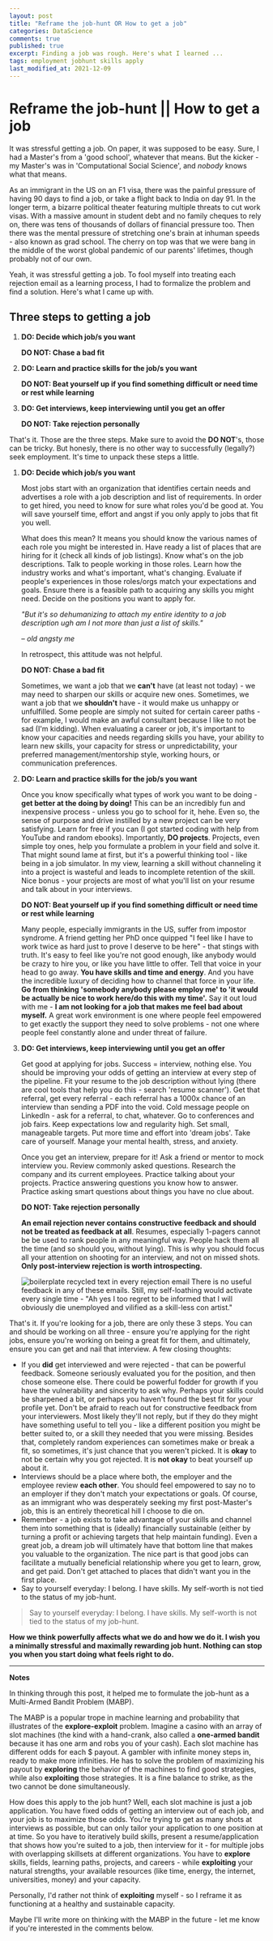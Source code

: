 ```yaml
---
layout: post
title: "Reframe the job-hunt OR How to get a job"
categories: DataScience
comments: true
published: true
excerpt: Finding a job was rough. Here's what I learned ...
tags: employment jobhunt skills apply
last_modified_at: 2021-12-09
---
```


# Reframe the job-hunt || How to get a job

It was stressful getting a job. On paper, it was supposed to be easy. Sure, I had a Master's from a 'good school', whatever that means. But the kicker - my Master's was in 'Computational Social Science', and *nobody* knows what that means.

As an immigrant in the US on an F1 visa, there was the painful pressure of having 90 days to find a job, or take a flight back to India on day 91. In the longer term, a bizarre political theater featuring multiple threats to cut work visas. With a massive amount in student debt and no family cheques to rely on, there was tens of thousands of dollars of financial pressure too. Then there was the mental pressure of stretching one's brain at inhuman speeds - also known as grad school. The cherry on top was that we were bang in the middle of the worst global pandemic of our parents' lifetimes, though probably not of our own.

Yeah, it was stressful getting a job. To fool myself into treating each rejection email as a learning process, I had to formalize the problem and find a solution. Here's what I came up with.

## Three steps to getting a job

1.  **DO: Decide which job/s you want**

    **DO NOT: Chase a bad fit**

2.  **DO: Learn and practice skills for the job/s you want**

    **DO NOT: Beat yourself up if you find something difficult or need time or rest while learning**

3.  **DO: Get interviews, keep interviewing until you get an offer**

    **DO NOT: Take rejection personally**

That's it. Those are the three steps. Make sure to avoid the **DO NOT**'s, those can be tricky. But honesly, there is no other way to successfully (legally?) seek employment. It's time to unpack these steps a little.

1.  **DO: Decide which job/s you want**

    Most jobs start with an organization that identifies certain needs and advertises a role with a job description and list of requirements. In order to get hired, you need to know for sure what roles you'd be good at. You will save yourself time, effort and angst if you only apply to jobs that fit you well.

    What does this mean? It means you should know the various names of each role you might be interested in. Have ready a list of places that are hiring for it (check all kinds of job listings). Know what's on the job descriptions. Talk to people working in those roles. Learn how the industry works and what's important, what's changing. Evaluate if people's experiences in those roles/orgs match your expectations and goals. Ensure there is a feasible path to acquiring any skills you might need. Decide on the positions you want to apply for.

    *"But it's so dehumanizing to attach my entire identity to a job description ugh am I not more than just a list of skills."*

    &ndash; *old angsty me*

    In retrospect, this attitude was not helpful.

    **DO NOT: Chase a bad fit**

    Sometimes, we want a job that we **can't** have (at least not today) - we may need to sharpen our skills or acquire new ones. Sometimes, we want a job that we **shouldn't** have - it would make us unhappy or unfulfilled. Some people are simply not suited for certain career paths - for example, I would make an awful consultant because I like to not be sad (I'm kidding). When evaluating a career or job, it's important to know your capacities and needs regarding  skills you have, your ability to learn new skills, your capacity for stress or unpredictability, your preferred management/mentorship style, working hours, or communication preferences.

2.  **DO: Learn and practice skills for the job/s you want**

    Once you know specifically what types of work you want to be doing - **get better at the doing by doing!** This can be an incredibly fun and inexpensive process - unless you go to school for it, hehe. Even so, the sense of purpose and drive instilled by a new project can be very satisfying. Learn for free if you can (I got started coding with help from YouTube and random ebooks). Importantly, **DO projects**. Projects, even simple toy ones, help you formulate a problem in your field and solve it. That might sound lame at first, but it's a powerful thinking tool - like being in a job simulator. In my view, learning a skill without channeling it into a project is wasteful and leads to incomplete retention of the skill. Nice bonus - your projects are most of what you'll list on your resume and talk about in your interviews.

    **DO NOT: Beat yourself up if you find something difficult or need time or rest while learning**

    Many people, especially immigrants in the US, suffer from impostor syndrome. A friend getting her PhD once quipped "I feel like I have to work twice as hard just to prove I deserve to be here" - that stings with truth. It's easy to feel like you're not good enough, like anybody would be crazy to hire you, or like you have little to offer. Tell that voice in your head to go away. **You have skills and time and energy**. And you have the incredible luxury of deciding how to channel that force in your life. **Go from thinking 'somebody anybody please employ me' to 'it would be actually be nice to work here/do this with my time'.**
    Say it out loud with me - **I am not looking for a job that makes me feel bad about myself.** A great work environment is one where people feel empowered to get exactly the support they need to solve problems - not one where people feel constantly alone and under threat of failure.

3.  **DO: Get interviews, keep interviewing until you get an offer**

    Get good at applying for jobs. Success = interview, nothing else. You should be improving your odds of getting an interview at every step of the pipeline. Fit your resume to the job description without lying (there are cool tools that help you do this - search 'resume scanner'). Get that referral, get every referral - each referral has a 1000x chance of an interview than sending a PDF into the void. Cold message people on LinkedIn - ask for a referral, to chat, whatever. Go to conferences and job fairs. Keep expectations low and regularity high. Set small, manageable targets. Put more time and effort into 'dream jobs'. Take care of yourself. Manage your mental health, stress, and anxiety.

    Once you get an interview, prepare for it! Ask a friend or mentor to mock interview you. Review commonly asked questions. Research the company and its current employees. Practice talking about your projects. Practice answering questions you know how to answer. Practice asking smart questions about things you have no clue about.

    **DO NOT: Take rejection personally**

    **An email rejection never contains constructive feedback and should not be treated as feedback at all**. Resumes, especially 1-pagers cannot be be used to rank people in any meaningful way. People hack them all the time (and so should you, without lying). This is why you should focus all your attention on shooting for an interview, and not on missed shots. **Only post-interview rejection is worth introspecting.**

    <img src="/images/2021/rejection_emails.png" alt="boilerplate recycled text in every rejection email"
    	title="Love to see 'regret to inform you'"/>
    There is no useful feedback in any of these emails. Still, my self-loathing would activate every single time - "Ah yes I too regret to be informed that I will obviously die unemployed and vilified as a skill-less con artist."

That's it. If you're looking for a job, there are only these 3 steps. You can and should be working on all three - ensure you're applying for the right jobs, ensure you're working on being a great fit for them, and ultimately, ensure you can get and nail that interview. A few closing thoughts:

- If you **did** get interviewed and were rejected - that can be powerful feedback. Someone seriously evaluated you for the position, and then chose someone else. There could be powerful fodder for growth if you have the vulnerability and sincerity to ask why. Perhaps your skills could be sharpened a bit, or perhaps you haven't found the best fit for your profile yet. Don't be afraid to reach out for constructive feedback from your interviewers. Most likely they'll not reply, but if they do they might have something useful to tell you - like a different position you might be better suited to, or a skill they needed that you were missing. Besides that, completely random experiences can sometimes make or break a fit, so sometimes, it's just chance that you weren't picked. It is **okay** to not be certain why you got rejected. It is **not okay** to beat yourself up about it.
- Interviews should be a place where both, the employer and the employee review **each other**. You should feel empowered to say no to an employer if they don't match your expectations or goals. Of course, as an immigrant who was desperately seeking my first post-Master's job, this is an entirely theoretical hill I choose to die on.
- Remember - a job exists to take advantage of your skills and channel them into something that is (ideally) financially sustainable (either by turning a profit or achieving targets that help maintain funding). Even a great job, a dream job will ultimately have that bottom line that makes you valuable to the organization. The nice part is that good jobs can facilitate a mutually beneficial relationship where you get to learn, grow, and get paid. Don't get attached to places that didn't want you in the first place.
- Say to yourself everyday: I belong. I have skills. My self-worth is not tied to the status of my job-hunt.

> Say to yourself everyday: I belong. I have skills. My self-worth is not tied to the status of my job-hunt.

**How we think powerfully affects what we do and how we do it. I wish you a minimally stressful and maximally rewarding job hunt. Nothing can stop you when you start doing what feels right to do.**

---

**Notes**

In thinking through this post, it helped me to formulate the job-hunt as a Multi-Armed Bandit Problem (MABP).

The MABP is a popular trope in machine learning and probability that illustrates of the **explore-exploit** problem. Imagine a casino with an array of slot machines (the kind with a hand-crank, also called a **one-armed bandit** because it has one arm and robs you of your cash). Each slot machine has different odds for each $ payout. A gambler with infinite money steps in, ready to make more infinities. He has to solve the problem of maximizing his payout by **exploring** the behavior of the machines to find good strategies, while also **exploiting** those strategies. It is a fine balance to strike, as the two cannot be done simultaneously.

How does this apply to the job hunt? Well, each slot machine is just a job application. You have fixed odds of getting an interview out of each job, and your job is to maximize those odds. You're trying to get as many shots at interviews as possible, but can only tailor your application to one position at at time. So you have to iteratively build skills, present a resume/application that shows how you're suited to a job, then interview for it - for multiple jobs with overlapping skillsets at different organizations. You have to **explore** skills, fields, learning paths, projects, and careers - while **exploiting** your natural strengths, your available resources (like time, energy, the internet, universities, money) and your capacity.

Personally, I'd rather not think of **exploiting** myself - so I reframe it as functioning at a healthy and sustainable capacity.

Maybe I'll write more on thinking with the MABP in the future - let me know if you're interested in the comments below.
